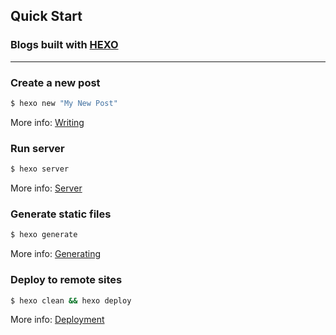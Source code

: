 ## Quick Start

### Blogs built with [HEXO](https://hexo.io/docs/github-pages)

----

### Create a new post

``` bash
$ hexo new "My New Post"
```

More info: [Writing](https://hexo.io/docs/writing.html)

### Run server

``` bash
$ hexo server
```

More info: [Server](https://hexo.io/docs/server.html)

### Generate static files

``` bash
$ hexo generate
```

More info: [Generating](https://hexo.io/docs/generating.html)

### Deploy to remote sites

``` bash
$ hexo clean && hexo deploy
```

More info: [Deployment](https://hexo.io/docs/one-command-deployment.html)